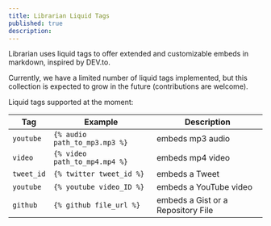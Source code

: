 ```yaml
---
title: Librarian Liquid Tags
published: true
description: 
---
```


Librarian uses liquid tags to offer extended and customizable embeds in markdown, inspired by DEV.to.

Currently, we have a limited number of liquid tags implemented, but this collection is expected to grow in the future (contributions are welcome).


Liquid tags supported at the moment:

| Tag | Example | Description |
|-----|---------|-------------|
| `youtube` | `{% audio path_to_mp3.mp3 %}` | embeds mp3 audio |
| `video` | `{% video path_to_mp4.mp4 %}` | embeds mp4 video |
| `tweet_id` | `{% twitter tweet_id %}` | embeds a Tweet |
| `youtube` | `{% youtube video_ID %}` | embeds a YouTube video |
| `github` | `{% github file_url %}` | embeds a Gist or a Repository File |